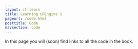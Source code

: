 ```yaml
---
layout: cf-learn
title: Learning CFEngine 3
pageurl: /code.html
posttitle: Code
navsection: code
---
```


In this page you will (soon) find links to all the code in the book.
